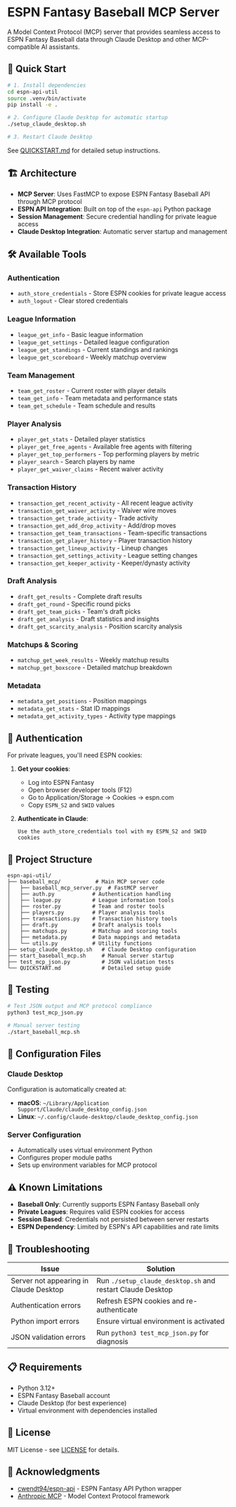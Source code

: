# ESPN Fantasy Baseball MCP Server

A Model Context Protocol (MCP) server that provides seamless access to ESPN Fantasy Baseball data through Claude Desktop and other MCP-compatible AI assistants.

## 🚀 Quick Start

```bash
# 1. Install dependencies
cd espn-api-util
source .venv/bin/activate
pip install -e .

# 2. Configure Claude Desktop for automatic startup
./setup_claude_desktop.sh

# 3. Restart Claude Desktop
```

See [QUICKSTART.md](QUICKSTART.md) for detailed setup instructions.

## 🏗️ Architecture

- **MCP Server**: Uses FastMCP to expose ESPN Fantasy Baseball API through MCP protocol
- **ESPN API Integration**: Built on top of the `espn-api` Python package
- **Session Management**: Secure credential handling for private league access
- **Claude Desktop Integration**: Automatic server startup and management

## 🛠️ Available Tools

### Authentication
- `auth_store_credentials` - Store ESPN cookies for private league access
- `auth_logout` - Clear stored credentials

### League Information
- `league_get_info` - Basic league information
- `league_get_settings` - Detailed league configuration  
- `league_get_standings` - Current standings and rankings
- `league_get_scoreboard` - Weekly matchup overview

### Team Management
- `team_get_roster` - Current roster with player details
- `team_get_info` - Team metadata and performance stats
- `team_get_schedule` - Team schedule and results

### Player Analysis
- `player_get_stats` - Detailed player statistics
- `player_get_free_agents` - Available free agents with filtering
- `player_get_top_performers` - Top performing players by metric
- `player_search` - Search players by name
- `player_get_waiver_claims` - Recent waiver activity

### Transaction History
- `transaction_get_recent_activity` - All recent league activity
- `transaction_get_waiver_activity` - Waiver wire moves
- `transaction_get_trade_activity` - Trade activity
- `transaction_get_add_drop_activity` - Add/drop moves
- `transaction_get_team_transactions` - Team-specific transactions
- `transaction_get_player_history` - Player transaction history
- `transaction_get_lineup_activity` - Lineup changes
- `transaction_get_settings_activity` - League setting changes
- `transaction_get_keeper_activity` - Keeper/dynasty activity

### Draft Analysis
- `draft_get_results` - Complete draft results
- `draft_get_round` - Specific round picks
- `draft_get_team_picks` - Team's draft picks
- `draft_get_analysis` - Draft statistics and insights
- `draft_get_scarcity_analysis` - Position scarcity analysis

### Matchups & Scoring
- `matchup_get_week_results` - Weekly matchup results
- `matchup_get_boxscore` - Detailed matchup breakdown

### Metadata
- `metadata_get_positions` - Position mappings
- `metadata_get_stats` - Stat ID mappings
- `metadata_get_activity_types` - Activity type mappings

## 🔐 Authentication

For private leagues, you'll need ESPN cookies:

1. **Get your cookies**:
   - Log into ESPN Fantasy
   - Open browser developer tools (F12)
   - Go to Application/Storage → Cookies → espn.com
   - Copy `ESPN_S2` and `SWID` values

2. **Authenticate in Claude**:
   ```
   Use the auth_store_credentials tool with my ESPN_S2 and SWID cookies
   ```

## 📂 Project Structure

```
espn-api-util/
├── baseball_mcp/           # Main MCP server code
│   ├── baseball_mcp_server.py  # FastMCP server
│   ├── auth.py            # Authentication handling
│   ├── league.py          # League information tools
│   ├── roster.py          # Team and roster tools
│   ├── players.py         # Player analysis tools
│   ├── transactions.py    # Transaction history tools
│   ├── draft.py           # Draft analysis tools
│   ├── matchups.py        # Matchup and scoring tools
│   ├── metadata.py        # Data mappings and metadata
│   └── utils.py           # Utility functions
├── setup_claude_desktop.sh   # Claude Desktop configuration
├── start_baseball_mcp.sh     # Manual server startup
├── test_mcp_json.py          # JSON validation tests
└── QUICKSTART.md             # Detailed setup guide
```

## 🧪 Testing

```bash
# Test JSON output and MCP protocol compliance
python3 test_mcp_json.py

# Manual server testing
./start_baseball_mcp.sh
```

## 🔄 Configuration Files

### Claude Desktop
Configuration is automatically created at:
- **macOS**: `~/Library/Application Support/Claude/claude_desktop_config.json`
- **Linux**: `~/.config/claude-desktop/claude_desktop_config.json`

### Server Configuration
- Automatically uses virtual environment Python
- Configures proper module paths
- Sets up environment variables for MCP protocol

## ⚠️ Known Limitations

- **Baseball Only**: Currently supports ESPN Fantasy Baseball only
- **Private Leagues**: Requires valid ESPN cookies for access
- **Session Based**: Credentials not persisted between server restarts
- **ESPN Dependency**: Limited by ESPN's API capabilities and rate limits

## 🔧 Troubleshooting

| Issue | Solution |
|-------|----------|
| Server not appearing in Claude Desktop | Run `./setup_claude_desktop.sh` and restart Claude Desktop |
| Authentication errors | Refresh ESPN cookies and re-authenticate |
| Python import errors | Ensure virtual environment is activated |
| JSON validation errors | Run `python3 test_mcp_json.py` for diagnosis |

## 📋 Requirements

- Python 3.12+
- ESPN Fantasy Baseball account
- Claude Desktop (for best experience)
- Virtual environment with dependencies installed

## 📄 License

MIT License - see [LICENSE](LICENSE) for details.

## 🙏 Acknowledgments

- [cwendt94/espn-api](https://github.com/cwendt94/espn-api) - ESPN Fantasy API Python wrapper
- [Anthropic MCP](https://github.com/anthropics/mcp) - Model Context Protocol framework
